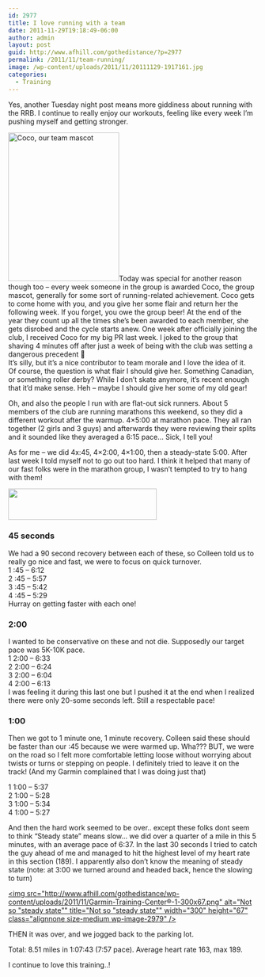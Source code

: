 ```yaml
---
id: 2977
title: I love running with a team
date: 2011-11-29T19:18:49-06:00
author: admin
layout: post
guid: http://www.afhill.com/gothedistance/?p=2977
permalink: /2011/11/team-running/
image: /wp-content/uploads/2011/11/20111129-1917161.jpg
categories:
  - Training
---
```

Yes, another Tuesday night post means more giddiness about running with the RRB. I continue to really enjoy our workouts, feeling like every week I&#8217;m pushing myself and getting stronger. 

[<img src="http://www.afhill.com/gothedistance/wp-content/uploads/2011/11/20111129-191716-224x300.jpg" alt="Coco, our team mascot" title="Coco" width="224" height="300" class="alignright size-medium wp-image-2981" />](http://www.afhill.com/gothedistance/wp-content/uploads/2011/11/20111129-191716.jpg)Today was special for another reason though too &#8211; every week someone in the group is awarded Coco, the group mascot, generally for some sort of running-related achievement. Coco gets to come home with you, and you give her some flair and return her the following week. If you forget, you owe the group beer! At the end of the year they count up all the times she&#8217;s been awarded to each member, she gets disrobed and the cycle starts anew. One week after officially joining the club, I received Coco for my big PR last week. I joked to the group that shaving 4 minutes off after just a week of being with the club was setting a dangerous precedent 🙂  
It&#8217;s silly, but it&#8217;s a nice contributor to team morale and I love the idea of it.  
Of course, the question is what flair I should give her. Something Canadian, or something roller derby? While I don&#8217;t skate anymore, it&#8217;s recent enough that it&#8217;d make sense. Heh &#8211; maybe I should give her some of my old gear!

Oh, and also the people I run with are flat-out sick runners. About 5 members of the club are running marathons this weekend, so they did a different workout after the warmup. 4&#215;5:00 at marathon pace. They all ran together (2 girls and 3 guys) and afterwards they were reviewing their splits and it sounded like they averaged a 6:15 pace&#8230; Sick, I tell you! 

As for me &#8211; we did 4x:45, 4&#215;2:00, 4&#215;1:00, then a steady-state 5:00. After last week I told myself not to go out too hard. I think it helped that many of our fast folks were in the marathon group, I wasn&#8217;t tempted to try to hang with them!

[<img src="http://www.afhill.com/gothedistance/wp-content/uploads/2011/11/Garmin-Training-Center®-300x63.png" alt="" title="Garmin Training Center®" width="300" height="63" class="alignnone size-medium wp-image-2978" />](http://www.afhill.com/gothedistance/wp-content/uploads/2011/11/Garmin-Training-Center®.png)

### 45 seconds

We had a 90 second recovery between each of these, so Colleen told us to really go nice and fast, we were to focus on quick turnover.  
1 :45 &#8211; 6:12  
2 :45 &#8211; 5:57  
3 :45 &#8211; 5:42  
4 :45 &#8211; 5:29  
Hurray on getting faster with each one!

### 2:00

I wanted to be conservative on these and not die. Supposedly our target pace was 5K-10K pace.  
1 2:00 &#8211; 6:33  
2 2:00 &#8211; 6:24  
3 2:00 &#8211; 6:04  
4 2:00 &#8211; 6:13  
I was feeling it during this last one but I pushed it at the end when I realized there were only 20-some seconds left. Still a respectable pace!

### 1:00

Then we got to 1 minute one, 1 minute recovery. Colleen said these should be faster than our :45 because we were warmed up. Wha??? BUT, we were on the road so I felt more comfortable letting loose without worrying about twists or turns or stepping on people. I definitely tried to leave it on the track! (And my Garmin complained that I was doing just that)

1 1:00 &#8211; 5:37  
2 1:00 &#8211; 5:28  
3 1:00 &#8211; 5:34  
4 1:00 &#8211; 5:27

And then the hard work seemed to be over.. except these folks dont seem to think &#8220;Steady state&#8221; means slow&#8230; we did over a quarter of a mile in this 5 minutes, with an average pace of 6:37. In the last 30 seconds I tried to catch the guy ahead of me and managed to hit the highest level of my heart rate in this section (189). I apparently also don&#8217;t know the meaning of steady state (note: at 3:00 we turned around and headed back, hence the slowing to turn)

[<img src="http://www.afhill.com/gothedistance/wp-content/uploads/2011/11/Garmin-Training-Center®-1-300x67.png" alt="Not so "steady state"" title="Not so "steady state"" width="300" height="67" class="alignnone size-medium wp-image-2979" />](http://www.afhill.com/gothedistance/wp-content/uploads/2011/11/Garmin-Training-Center®-1.png)

THEN it was over, and we jogged back to the parking lot. 

Total: 8.51 miles in 1:07:43 (7:57 pace). Average heart rate 163, max 189.

I continue to love this training..!